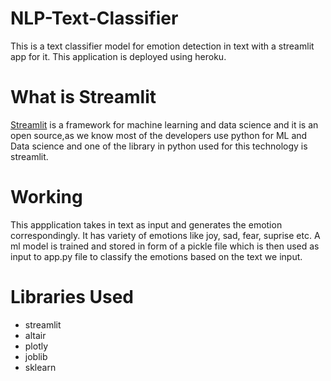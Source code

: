 # NLP-Text-Classifier
This is a text classifier model for emotion detection in text with a streamlit app for it. This application is deployed using heroku.

# What is Streamlit
[Streamlit](https://streamlit.io/) is a framework for machine learning and data science and it is an open source,as we know most of the developers use python for ML and Data science and one of the library in python used for this technology is streamlit.

# Working
This appplication takes in text as input and generates the emotion correspondingly. It has variety of emotions like joy, sad, fear, suprise etc. A ml model is trained and stored in form of a pickle file which is then used as input to app.py file to classify the emotions based on the text we input.

# Libraries Used
* streamlit
* altair
* plotly
* joblib
* sklearn



